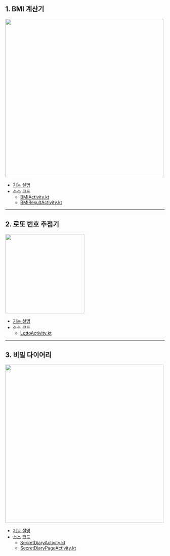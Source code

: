 ## 1. BMI 계산기

<img src="https://user-images.githubusercontent.com/100753621/202892586-228d20c1-2217-4a77-9872-8e2a5415ae7b.png" width="500"/>

- [기능 설명](https://blog.naver.com/collcr/222933507640)
- 소스 코드
  - [BMIActivity.kt](https://github.com/im-cherry/FastcampusBasicProject/blob/master/app/src/main/java/com/example/fastcampusbasicproject/BMIActivity.kt)
  - [BMIResultActivity.kt](https://github.com/im-cherry/FastcampusBasicProject/blob/master/app/src/main/java/com/example/fastcampusbasicproject/BMIResultActivity.kt)

<hr />

## 2. 로또 번호 추첨기

<img src="https://user-images.githubusercontent.com/100753621/202898471-0d18c00f-526a-4b9b-8de9-814e6d899e01.png" width="250"/>

- [기능 설명](https://blog.naver.com/collcr/222933620143)
- 소스 코드
  - [LottoActivity.kt](https://github.com/im-cherry/FastcampusBasicProject/blob/master/app/src/main/java/com/example/fastcampusbasicproject/LottoActivity.kt)
  
<hr />

## 3. 비밀 다이어리

<img src="https://user-images.githubusercontent.com/100753621/203076097-64a6fb01-e0e4-48c4-979b-86fb1c28508c.png" width="500"/>

- [기능 설명](https://blog.naver.com/collcr/222934792951)
- 소스 코드
  - [SecretDiaryActivity.kt](https://github.com/im-cherry/FastcampusBasicProject/blob/master/app/src/main/java/com/example/fastcampusbasicproject/SecretDiaryActivity.kt)
  - [SecretDiaryPageActivity.kt](https://github.com/im-cherry/FastcampusBasicProject/blob/master/app/src/main/java/com/example/fastcampusbasicproject/SecretDiaryPageActivity.kt)
